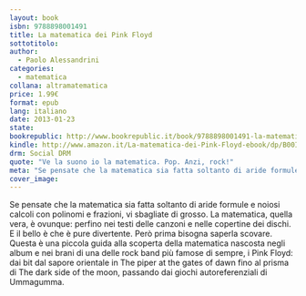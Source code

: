```yaml
---
layout: book
isbn: 9788898001491
title: La matematica dei Pink Floyd
sottotitolo:
author:
  - Paolo Alessandrini
categories:
  - matematica
collana: altramatematica
price: 1.99€
format: epub
lang: italiano
date: 2013-01-23
state:
bookrepublic: http://www.bookrepublic.it/book/9788898001491-la-matematica-dei-pink-floyd/
kindle: http://www.amazon.it/La-matematica-dei-Pink-Floyd-ebook/dp/B00I0APG7E/
drm: Social DRM
quote: "Ve la suono io la matematica. Pop. Anzi, rock!"
meta: "Se pensate che la matematica sia fatta soltanto di aride formule e noiosi calcoli con polinomi e frazioni, vi sbagliate di grosso. La matematica, quella vera, è ovunque: perfino nei testi delle canzoni e nelle copertine dei dischi."
cover_image:
---
```

Se pensate che la matematica sia fatta soltanto di aride formule e noiosi calcoli con polinomi e frazioni, vi sbagliate di grosso. La matematica, quella vera, è ovunque: perfino nei testi delle canzoni e nelle copertine dei dischi. E il bello è che è pure divertente. Però prima bisogna saperla scovare. Questa è una piccola guida alla scoperta della matematica nascosta negli album e nei brani di una delle rock band più famose di sempre, i Pink Floyd: dai bit dal sapore orientale in The piper at the gates of dawn fino al prisma di The dark side of the moon, passando dai giochi autoreferenziali di Ummagumma.
